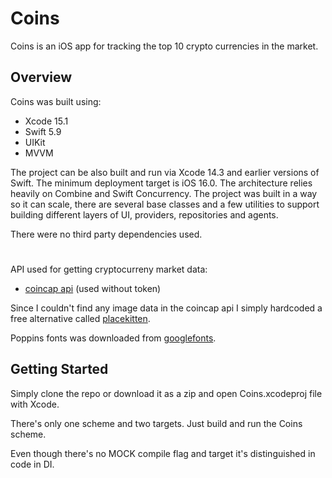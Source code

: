 # Coins

Coins is an iOS app for tracking the top 10 crypto currencies in the market.

## Overview

Coins was built using:
- Xcode 15.1
- Swift 5.9
- UIKit
- MVVM

The project can be also built and run via Xcode 14.3 and earlier versions of Swift. The minimum deployment target is iOS 16.0.
The architecture relies heavily on Combine and Swift Concurrency. The project was built in a way so it can scale, there are several base classes and a few utilities to support building different layers of UI, providers, repositories and agents.

There were no third party dependencies used.

#
API used for getting cryptocurreny market data:
- [coincap api](https://docs.coincap.io/) (used without token)

Since I couldn't find any image data in the coincap api I simply hardcoded a free alternative called [placekitten](https://placekitten.com/).

Poppins fonts was downloaded from [googlefonts](https://fonts.google.com/specimen/Poppins).

## Getting Started

Simply clone the repo or download it as a zip and open Coins.xcodeproj file with Xcode. 

There's only one scheme and two targets. Just build and run the Coins scheme.

Even though there's no MOCK compile flag and target it's distinguished in code in DI.
